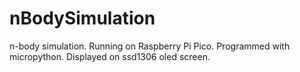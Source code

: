 # nBodySimulation
n-body simulation. Running on Raspberry Pi Pico. Programmed with micropython. Displayed on ssd1306 oled screen.
